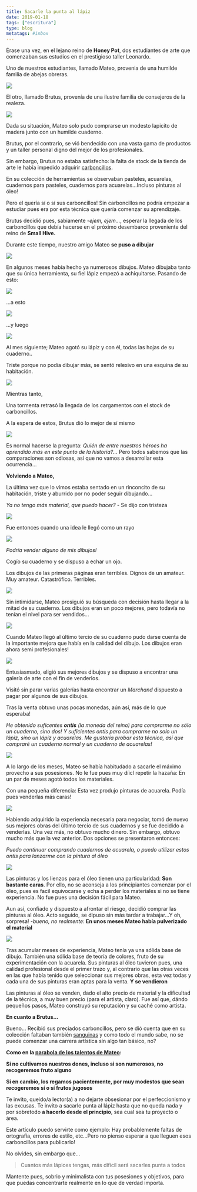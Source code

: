 ```yaml
---
title: Sacarle la punta al lápiz
date: 2019-01-18
tags: ["escritura"]
type: blog
metatags: #inbox
---
```


Érase una vez, en el lejano reino de **Honey Pot**, dos estudiantes de arte que comenzaban sus estudios en el prestigioso taller Leonardo.

Uno de nuestros estudiantes, llamado Mateo, provenia de una humilde familia de abejas obreras.

![](/media/mathieu1.png)

El otro, llamado Brutus, provenía de una ilustre familia de consejeros de la realeza.

![](/media/brutus1.png)

Dada su situación, Mateo solo pudo comprarse un modesto lapicito de madera junto con un humilde cuaderno.

Brutus, por el contrario, se vió bendecido con una vasta gama de productos y un taller personal digno del mejor de los profesionales.


Sin embargo, Brutus no estaba satisfecho: la falta de stock de la tienda de arte le había impedido adquirir [carboncillos](https://fr.wikipedia.org/wiki/Fusain). 

En su colección de herramientas se observaban pasteles, acuarelas, cuadernos para pasteles, cuadernos para acuarelas...Incluso pinturas al óleo!

Pero el quería sí o sí sus carboncillos! Sin carboncillos no podría empezar a estudiar pues era por esta técnica que quería comenzar su aprendizaje. 

Brutus decidió pues, sabiamente -_ejem, ejem..._, esperar la llegada de los carboncillos que debía hacerse en el próximo desembarco proveniente del reino de **Small Hive.**

Durante este tiempo, nuestro amigo Mateo **se puso a dibujar**

![](/media/mathieu2.png)

En algunos meses había hecho ya numerosos dibujos. Mateo dibujaba tanto que su única herramienta, su fiel lápiz empezó a achiquitarse. Pasando de esto:

![](/media/crayon2.png)

...a esto

![](/media/crayon1.png)

...y luego

![](/media/crayon3.png)

Al mes siguiente; Mateo agotó su lápiz y con él, todas las hojas de su cuaderno..

Triste porque no podía dibujar más, se sentó relexivo en una esquina de su habitación.

![](/media/mathieu3.png)

Mientras tanto,

Una tormenta retrasó la llegada de los cargamentos con el stock de carboncillos.

A la espera de estos, Brutus dió lo mejor de sí mismo

![](/media/brutus2.png)

Es normal hacerse la pregunta: _Quién de entre nuestros héroes ha aprendido más en este punto de la historia?..._ Pero todos sabemos que las comparaciones son odiosas, así que no vamos a desarrollar esta ocurrencia...

**Volviendo a Mateo,**

La última vez que lo vimos estaba sentado en un rinconcito de su habitación, triste y aburrido por no poder seguir dibujando...

_Ya no tengo más material, que puedo hacer?_ - Se dijo con tristeza

![](/media/mathieu3.png)

Fue entonces cuando una idea le llegó como un rayo

![](/media/idea.png)

_Podría vender alguno de mis dibujos!_

Cogío su cuaderno y se dispuso a echar un ojo.


Los dibujos de las primeras páginas eran terribles. Dignos de un amateur. Muy amateur. Catastrófico. Terribles.

![](/media/cahier1.png)

Sin intimidarse, Mateo prosiguió su búsqueda con decisión hasta llegar a la mitad de su cuaderno. Los dibujos eran un poco mejores, pero todavía no tenían el nivel para ser vendidos...

![](/media/cahier2.png)

Cuando Mateo llegó al último tercio de su cuaderno pudo darse cuenta de la importante mejora que había en la calidad del dibujo. Los dibujos eran ahora semi profesionales!

![](/media/cahier3.png)

Entusiasmado, eligió sus mejores dibujos y se dispuso a encontrar una galería de arte con el fin de venderlos.

Visitó sin parar varias galerías hasta encontrar un _Marchand_ dispuesto a pagar por algunos de sus dibujos.

Tras la venta obtuvo unas pocas monedas, aún así, más de lo que esperaba!

_He obtenido suficentes **ontis** (la moneda del reino) para comprarme no sólo un cuaderno, sino dos! Y suficientes ontis para comprarme no solo un lápiz, sino un lápiz y acuarelas. Me gustaría probar esta técnica, así que compraré un cuaderno normal y un cuaderno de acuarelas!_


![](/media/outils.png)

A lo largo de los meses, Mateo se había habitudado a sacarle el máximo provecho a sus posesiones. No le fue pues muy díicl repetir la hazaña: En un par de meses agotó todos los materiales.

Con una pequeña diferencia: Esta vez produjo pinturas de acuarela. Podía pues venderlas más caras!

![](/media/watercolor.png)

Habiendo adquirido la experiencia necesaria para negociar, tomó de nuevo sus mejores obras del último tercio de sus cuadernos y se fue decidido a venderlas. Una vez más, no obtuvo mucho dinero. Sin embargo, obtuvo mucho más que la vez anterior. Dos opciones se presentaron entonces:


_Puedo continuar comprando cuadernos de acuarela, o puedo utilizar estos ontis para lanzarme con la pintura al óleo_

![](/media/mathieu4.png)

Las pinturas y los lienzos para el óleo tienen una particularidad: **Son bastante caras**. Por ello, no se aconseja a los principiantes comenzar por el óleo, pues es facil equivocarse y echa a perder los materiales si no se tiene experiencia. No fue pues una decisión fácil para Mateo.

Aun así, confiado y dispuesto a afrontar el riesgo, decidió comprar las pinturas al óleo. Acto seguido, se dipuso sin más tardar a trabajar...Y oh, sorpresa! -_bueno, no realmente_: **En unos meses Mateo había pulverizado el material**

![](/media/peinture.png)

Tras acumular meses de experiencia, Mateo tenía ya una sólida base de dibujo. También una sólida base de teoría de colores, fruto de su experimentación con la acuarela. Sus pinturas al óleo tuvieron pues, una calidad profesional desde el primer trazo y, al contrario que las otras veces en las que había tenido que seleccionar sus mejores obras, esta vez todas y cada una de sus pinturas eran aptas para la venta. **Y se vendieron**

Las pinturas al óleo se venden, dado el alto precio de material y la dificultad de la técnica, a muy buen precio (para el artista, claro). Fue así que, dándo pequeños pasos, Mateo construyó su reputación y su caché como artista.


**En cuanto a Brutus...**

Bueno... Recibió sus preciados carboncillos, pero se dió cuenta que en su colección faltaban también [sanguinas](https://fr.wikipedia.org/wiki/Sanguine) y como todo el mundo sabe, no se puede comenzar una carrera artística sin algo tan básico, no?

**Como en la [parabola de los talentos de Mateo](https://fr.wikipedia.org/wiki/Parabole_des_talents):**

**Si no cultivamos nuestros dones, incluso si son numerosos, no recogeremos fruto alguno**

**Si en cambio, los regamos pacientemente, por muy modestos que sean recogeremos sí o sí frutos jugosos**

Te invito, queido/a lector(a) a no dejarte obsesionar por el perfeccionismo y las excusas.
Te invito a sacarle punta al lápiz hasta que no queda nada y por sobretodo **a hacerlo desde el principio**, sea cual sea tu proyecto o área. 

Este artículo puedo servirte como ejemplo: Hay probablemente faltas de ortografía, errores de estilo, etc...Pero no pienso esperar a que lleguen esos carboncillos para publicarlo!

No olvides, sin embargo que...

>Cuantos más lápices tengas, más díficil será sacarles punta a todos

Mantente pues, sobrio y minimalista con tus posesiones y objetivos, para que puedas concentrarte realmente en lo que de verdad importa.
